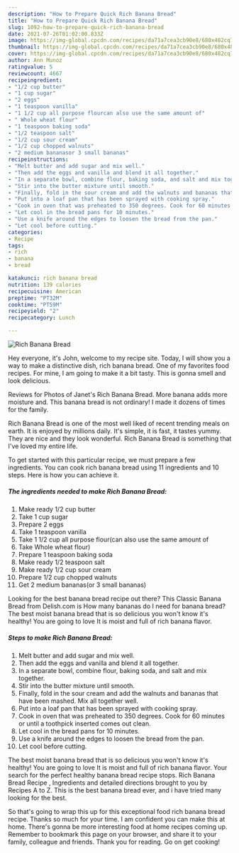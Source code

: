 ```yaml
---
description: "How to Prepare Quick Rich Banana Bread"
title: "How to Prepare Quick Rich Banana Bread"
slug: 1092-how-to-prepare-quick-rich-banana-bread
date: 2021-07-26T01:02:00.833Z
image: https://img-global.cpcdn.com/recipes/da71a7cea3cb90e8/680x482cq70/rich-banana-bread-recipe-main-photo.jpg
thumbnail: https://img-global.cpcdn.com/recipes/da71a7cea3cb90e8/680x482cq70/rich-banana-bread-recipe-main-photo.jpg
cover: https://img-global.cpcdn.com/recipes/da71a7cea3cb90e8/680x482cq70/rich-banana-bread-recipe-main-photo.jpg
author: Ann Munoz
ratingvalue: 5
reviewcount: 4667
recipeingredient:
- "1/2 cup butter"
- "1 cup sugar"
- "2 eggs"
- "1 teaspoon vanilla"
- "1 1/2 cup all purpose flourcan also use the same amount of"
- " Whole wheat flour"
- "1 teaspoon baking soda"
- "1/2 teaspoon salt"
- "1/2 cup sour cream"
- "1/2 cup chopped walnuts"
- "2 medium bananasor 3 small bananas"
recipeinstructions:
- "Melt butter and add sugar and mix well."
- "Then add the eggs and vanilla and blend it all together."
- "In a separate bowl, combine flour, baking soda, and salt and mix together."
- "Stir into the butter mixture until smooth."
- "Finally, fold in the sour cream and add the walnuts and bananas that have been mashed. Mix all together well."
- "Put into a loaf pan that has been sprayed with cooking spray."
- "Cook in oven that was preheated to 350 degrees. Cook for 60 minutes or until a toothpick inserted comes out clean."
- "Let cool in the bread pans for 10 minutes."
- "Use a knife around the edges to loosen the bread from the pan."
- "Let cool before cutting."
categories:
- Recipe
tags:
- rich
- banana
- bread

katakunci: rich banana bread 
nutrition: 139 calories
recipecuisine: American
preptime: "PT32M"
cooktime: "PT59M"
recipeyield: "2"
recipecategory: Lunch

---
```



![Rich Banana Bread](https://img-global.cpcdn.com/recipes/da71a7cea3cb90e8/680x482cq70/rich-banana-bread-recipe-main-photo.jpg)

Hey everyone, it's John, welcome to my recipe site. Today, I will show you a way to make a distinctive dish, rich banana bread. One of my favorites food recipes. For mine, I am going to make it a bit tasty. This is gonna smell and look delicious.

Reviews for Photos of Janet&#39;s Rich Banana Bread. More banana adds more moisture and. This banana bread is not ordinary! I made it dozens of times for the family.

Rich Banana Bread is one of the most well liked of recent trending meals on earth. It is enjoyed by millions daily. It's simple, it is fast, it tastes yummy. They are nice and they look wonderful. Rich Banana Bread is something that I've loved my entire life.


To get started with this particular recipe, we must prepare a few ingredients. You can cook rich banana bread using 11 ingredients and 10 steps. Here is how you can achieve it.

<!--inarticleads1-->

##### The ingredients needed to make Rich Banana Bread:

1. Make ready 1/2 cup butter
1. Take 1 cup sugar
1. Prepare 2 eggs
1. Take 1 teaspoon vanilla
1. Take 1 1/2 cup all purpose flour(can also use the same amount of
1. Take  Whole wheat flour)
1. Prepare 1 teaspoon baking soda
1. Make ready 1/2 teaspoon salt
1. Make ready 1/2 cup sour cream
1. Prepare 1/2 cup chopped walnuts
1. Get 2 medium bananas(or 3 small bananas)


Looking for the best banana bread recipe out there? This Classic Banana Bread from Delish.com is How many bananas do I need for banana bread? The best moist banana bread that is so delicious you won&#39;t know it&#39;s healthy! You are going to love It is moist and full of rich banana flavor. 

<!--inarticleads2-->

##### Steps to make Rich Banana Bread:

1. Melt butter and add sugar and mix well.
1. Then add the eggs and vanilla and blend it all together.
1. In a separate bowl, combine flour, baking soda, and salt and mix together.
1. Stir into the butter mixture until smooth.
1. Finally, fold in the sour cream and add the walnuts and bananas that have been mashed. Mix all together well.
1. Put into a loaf pan that has been sprayed with cooking spray.
1. Cook in oven that was preheated to 350 degrees. Cook for 60 minutes or until a toothpick inserted comes out clean.
1. Let cool in the bread pans for 10 minutes.
1. Use a knife around the edges to loosen the bread from the pan.
1. Let cool before cutting.


The best moist banana bread that is so delicious you won&#39;t know it&#39;s healthy! You are going to love It is moist and full of rich banana flavor. Your search for the perfect healthy banana bread recipe stops. Rich Banana Bread Recipe , Ingredients and detailed directions brought to you by Recipes A to Z. This is the best banana bread ever, and i have tried many looking for the best. 

So that's going to wrap this up for this exceptional food rich banana bread recipe. Thanks so much for your time. I am confident you can make this at home. There's gonna be more interesting food at home recipes coming up. Remember to bookmark this page on your browser, and share it to your family, colleague and friends. Thank you for reading. Go on get cooking!

